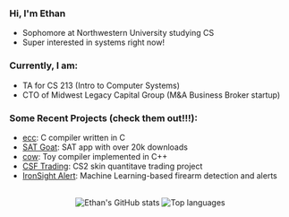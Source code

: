 ### Hi, I'm Ethan
- Sophomore at Northwestern University studying CS
- Super interested in systems right now!
### Currently, I am:
- TA for CS 213 (Intro to Computer Systems)
- CTO of Midwest Legacy Capital Group (M&A Business Broker startup)
### Some Recent Projects (check them out!!!):
- [ecc](https://github.com/ethan-prime/ecc): C compiler written in C
- [SAT Goat](https://github.com/ethan-prime/SAT-Goat): SAT app with over 20k downloads
- [cow](https://github.com/ethan-prime/cow): Toy compiler implemented in C++
- [CSF Trading](https://github.com/ethan-prime/csf-trading): CS2 skin quantitave trading project
- [IronSight Alert](https://github.com/ethan-prime/IronSight-Alert): Machine Learning-based firearm detection and alerts
<br>
<div align="center">
<img alt="Ethan's GitHub stats" src="https://github-readme-stats.vercel.app/api?username=ethan-prime&layout=compact&show_icons=true&hide_title=true&hide_rank=true&theme=dracula"/>
<img alt="Top languages" src="https://github-readme-stats.vercel.app/api/top-langs/?username=ethan-prime&layout=compact&&langs_count=6&theme=dracula&hide=jupyter%20notebook"/>
</div>
